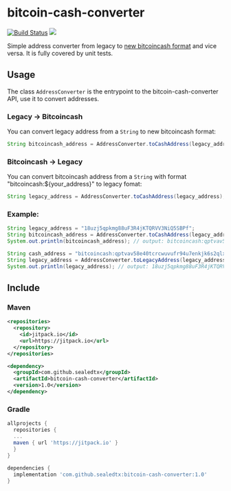 bitcoin-cash-converter
============

[![Build Status](https://travis-ci.org/sealedtx/bitcoin-cash-converter.svg?branch=master)](https://travis-ci.org/sealedtx/bitcoin-cash-converter) [![](https://jitpack.io/v/sealedtx/bitcoin-cash-converter.svg)](https://jitpack.io/#sealedtx/bitcoin-cash-converter)


Simple address converter from legacy to [new bitcoincash format](https://github.com/bitcoincashorg/bitcoincash.org/blob/master/spec/cashaddr.md) and vice versa. It is fully covered by unit tests.

Usage
-----

The class `AddressConverter` is the entrypoint to the bitcoin-cash-converter API, use it to convert addresses.

### Legacy -> Bitcoincash

You can convert legacy address from a `String` to new bitcoincash format:

```java
String bitcoincash_address = AddressConverter.toCashAddress(legacy_address);
```

### Bitcoincash -> Legacy

You can convert bitcoincash address from a `String` with format "bitcoincash:${your_address}" to legacy fomat:

```java
String legacy_address = AddressConverter.toCashAddress(legacy_address);
```

### Example:

```java
String legacy_address = "18uzj5qpkmg88uF3R4jKTQRVV3NiQ5SBPf";
String bitcoincash_address = AddressConverter.toCashAddress(legacy_address);
System.out.println(bitcoincash_address); // output: bitcoincash:qptvav58e40tcrcwuvufr94u7enkjk6s2qlxy5uf9j

String cash_address = "bitcoincash:qptvav58e40tcrcwuvufr94u7enkjk6s2qlxy5uf9j";
String legacy_address = AddressConverter.toLegacyAddress(legacy_address);
System.out.println(legacy_address); // output: 18uzj5qpkmg88uF3R4jKTQRVV3NiQ5SBPf
```

Include
-------

### Maven

```xml
<repositories>
  <repository>
    <id>jitpack.io</id>
    <url>https://jitpack.io</url>
  </repository>
</repositories>
```
```xml
<dependency>
  <groupId>com.github.sealedtx</groupId>
  <artifactId>bitcoin-cash-converter</artifactId>
  <version>1.0</version>
</dependency>
```

### Gradle

```gradle
allprojects {
  repositories {
  ...
  maven { url 'https://jitpack.io' }
  }
}
  
dependencies {
  implementation 'com.github.sealedtx:bitcoin-cash-converter:1.0'
}
```
